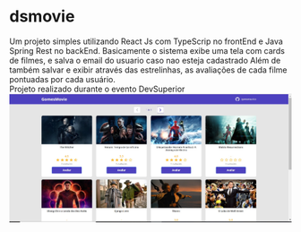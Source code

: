 # dsmovie
Um projeto simples utilizando React Js com TypeScrip no frontEnd e Java Spring Rest no backEnd.
Basicamente o sistema exibe uma tela com cards de filmes, e salva  o email do usuario caso nao esteja cadastrado
Além de também salvar e exibir através das estrelinhas, as avaliações de cada filme pontuadas por cada usuário. <br/>
Projeto realizado durante o evento DevSuperior 
![What is this](home.jpg)
